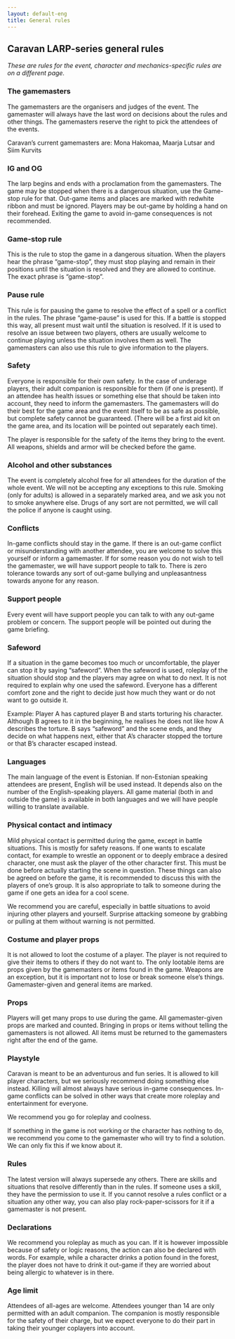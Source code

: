 ```yaml
---
layout: default-eng
title: General rules
---
```

## Caravan LARP-series general rules

_These are rules for the event, character and mechanics-specific rules are on a different page._ 

### The gamemasters

The gamemasters are the organisers and judges of the event. The gamemaster will always have the last word on decisions about the rules and other things. The gamemasters reserve the right to pick the attendees of the events. 

Caravan’s current gamemasters are: Mona Hakomaa, Maarja Lutsar and Siim Kurvits

### IG and OG 

The larp begins and ends with a proclamation from the gamemasters. The game may be stopped when there is a dangerous situation, use the Game-stop rule for that. Out-game items and places are marked with redwhite ribbon and must be ignored. Players may be out-game by holding a hand on their forehead. Exiting the game to avoid in-game consequences is not recommended. 

### Game-stop rule

This is the rule to stop the game in a dangerous situation. When the players hear the phrase “game-stop”, they must stop playing and remain in their positions until the situation is resolved and they are allowed to continue. The exact phrase is “game-stop”.

### Pause rule

This rule is for pausing the game to resolve the effect of a spell or a conflict in the rules. The phrase “game-pause” is used for this. If a battle is stopped this way, all present must wait until the situation is resolved. If it is used to resolve an issue between two players, others are usually welcome to continue playing unless the situation involves them as well. The gamemasters can also use this rule to give information to the players. 

### Safety

Everyone is responsible for their own safety. In the case of underage players, their adult companion is responsible for them (if one is present). If an attendee has health issues or something else that should be taken into account, they need to inform the gamemasters. The gamemasters will do their best for the game area and the event itself to be as safe as possible, but complete safety cannot be guaranteed. (There will be a first aid kit on the game area, and its location will be pointed out separately each time).

The player is responsible for the safety of the items they bring to the event. All weapons, shields and armor will be checked before the game. 

### Alcohol and other substances

The event is completely alcohol free for all attendees for the duration of the whole event. We will not be accepting any exceptions to this rule. Smoking (only for adults) is allowed in a separately marked area, and we ask you not to smoke anywhere else. Drugs of any sort are not permitted, we will call the police if anyone is caught using. 

### Conflicts

In-game conflicts should stay in the game. If there is an out-game conflict or misunderstanding with another attendee, you are welcome to solve this yourself or inform a gamemaster. If for some reason you do not wish to tell the gamemaster, we will have support people to talk to. There is zero tolerance towards any sort of out-game bullying and unpleasantness towards anyone for any reason. 

### Support people 

Every event will have support people you can talk to with any out-game problem or concern. The support people will be pointed out during the game briefing. 

### Safeword

If a situation in the game becomes too much or uncomfortable, the player can stop it by saying “safeword”. When the safeword is used, roleplay of the situation should stop and the players may agree on what to do next. It is not required to explain why one used the safeword. Everyone has a different comfort zone and the right to decide just how much they want or do not want to go outside it.  

Example: Player A has captured player B and starts torturing his character. Although B agrees to it in the beginning, he realises he does not like how A describes the torture. B says “safeword” and the scene ends, and they decide on what happens next, either that A’s character stopped the torture or that B’s character escaped instead. 

### Languages

The main language of the event is Estonian. If non-Estonian speaking attendees are present, English will be used instead. It depends also on the number of the English-speaking players. All game material (both in and outside the game) is available in both languages and we will have people willing to translate available. 

### Physical contact and intimacy

Mild physical contact is permitted during the game, except in battle situations. This is mostly for safety reasons. If one wants to escalate contact, for example to wrestle an opponent or to deeply embrace a desired character, one must ask the player of the other character first. This must be done before actually starting the scene in question. These things can also be agreed on before the game, it is recommended to discuss this with the players of one’s group. It is also appropriate to talk to someone during the game if one gets an idea for a cool scene. 

We recommend you are careful, especially in battle situations to avoid injuring other players and yourself. Surprise attacking someone by grabbing or pulling at them without warning is not permitted. 

### Costume and player props

It is not allowed to loot the costume of a player. The player is not required to give their items to others if they do not want to. The only lootable items are props given by the gamemasters or items found in the game. Weapons are an exception, but it is important not to lose or break someone else’s things. Gamemaster-given and general items are marked. 

### Props

Players will get many props to use during the game. All gamemaster-given props are marked and counted. Bringing in props or items without telling the gamemasters is not allowed. All items must be returned to the gamemasters right after the end of the game. 

### Playstyle

Caravan is meant to be an adventurous and fun series. It is allowed to kill player characters, but we seriously recommend doing something else instead. Killing will almost always have serious in-game consequences. In-game conflicts can be solved in other ways that create more roleplay and entertainment for everyone. 

We recommend you go for roleplay and coolness.

If something in the game is not working or the character has nothing to do, we recommend you come to the gamemaster who will try to find a solution. We can only fix this if we know about it. 

### Rules

The latest version will always supersede any others. There are skills and situations that resolve differently than in the rules. If someone uses a skill, they have the permission to use it. If you cannot resolve a rules conflict or a situation any other way, you can also play rock-paper-scissors for it if a gamemaster is not present. 


### Declarations

We recommend you roleplay as much as you can. If it is however impossible because of safety or logic reasons, the action can also be declared with words. For example, while a character drinks a potion found in the forest, the player does not have to drink it out-game if they are worried about being allergic to whatever is in there. 

### Age limit 

Attendees of all-ages are welcome. Attendees younger than 14 are only permitted with an adult companion. The companion is mostly responsible for the safety of their charge, but we expect everyone to do their part in taking their younger coplayers into account. 

